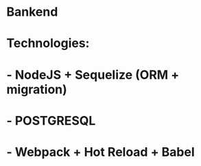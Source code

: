 # Bankend

# Technologies:
#
#  - NodeJS + Sequelize (ORM + migration)
#  - POSTGRESQL
#  - Webpack + Hot Reload + Babel